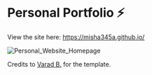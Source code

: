 # Personal Portfolio ⚡️

View the site here:
https://misha345a.github.io/

![Personal_Website_Homepage](https://user-images.githubusercontent.com/84154105/146703670-ed3cee36-2d36-4280-932c-6f696c3ba009.gif)

Credits to <a href="https://github.com/varadbhogayata">Varad B.</a> for the template.
